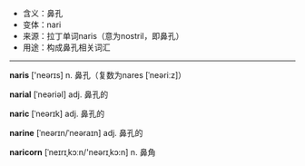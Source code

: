 - <span class="definition">含义：鼻孔</span>
- <span class="definition">变体：nari</span>
- <span class="definition">来源：拉丁单词naris（意为nostril，即鼻孔）</span>
- <span class="definition">用途：构成鼻孔相关词汇</span>


---


<span class="vocabulary">**naris**</span> ['neərɪs] n. 鼻孔（复数为nares [ˈneəriːz]）

<span class="vocabulary">**narial**</span> [ˈneəriəl] adj. 鼻孔的

<span class="vocabulary">**naric**</span> [ˈneərɪk] adj. 鼻孔的

<span class="vocabulary">**narine**</span> [ˈneərɪn/ˈneəraɪn] adj. 鼻孔的

<span class="vocabulary">**naricorn**</span> [ˈneɪrɪˌkɔːn/'neәrɪˌkɔ:n] n. 鼻角 
